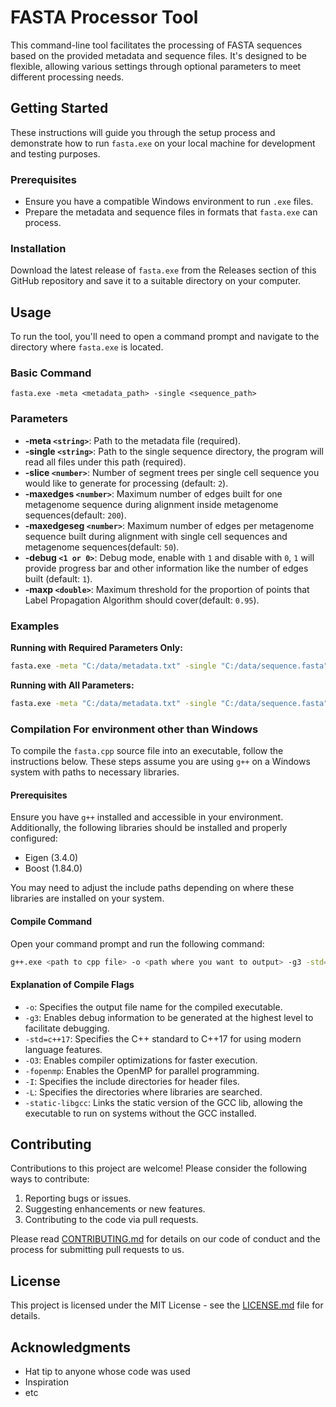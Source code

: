 
# FASTA Processor Tool

This command-line tool facilitates the processing of FASTA sequences based on the provided metadata and sequence files. It's designed to be flexible, allowing various settings through optional parameters to meet different processing needs.

## Getting Started

These instructions will guide you through the setup process and demonstrate how to run `fasta.exe` on your local machine for development and testing purposes.

### Prerequisites

- Ensure you have a compatible Windows environment to run `.exe` files.
- Prepare the metadata and sequence files in formats that `fasta.exe` can process.

### Installation

Download the latest release of `fasta.exe` from the Releases section of this GitHub repository and save it to a suitable directory on your computer.

## Usage

To run the tool, you'll need to open a command prompt and navigate to the directory where `fasta.exe` is located.

### Basic Command

```
fasta.exe -meta <metadata_path> -single <sequence_path>
```

### Parameters

- **-meta `<string>`**: Path to the metadata file (required).
- **-single `<string>`**: Path to the single sequence directory, the program will read all files under this path (required).
- **-slice `<number>`**: Number of segment trees per single cell sequence you would like to generate for processing (default: `2`).
- **-maxedges `<number>`**: Maximum number of edges built for one metagenome sequence during alignment inside metagenome sequences(default: `200`).
- **-maxedgeseg `<number>`**: Maximum number of edges per metagenome sequence built during alignment with single cell sequences and metagenome sequences(default: `50`).
- **-debug `<1 or 0>`**: Debug mode, enable with `1` and disable with `0`, `1` will provide progress bar and other information like the number of edges built (default: `1`).
- **-maxp `<double>`**: Maximum threshold for the proportion of points that Label Propagation Algorithm should cover(default: `0.95`).

### Examples

**Running with Required Parameters Only:**

```bash
fasta.exe -meta "C:/data/metadata.txt" -single "C:/data/sequence.fasta"
```

**Running with All Parameters:**

```bash
fasta.exe -meta "C:/data/metadata.txt" -single "C:/data/sequence.fasta" -slice 3 -maxedges 250 -maxedgeseg 75 -debug 1 -maxp 0.92
```

### Compilation For environment other than Windows

To compile the `fasta.cpp` source file into an executable, follow the instructions below. These steps assume you are using `g++` on a Windows system with paths to necessary libraries.

#### Prerequisites

Ensure you have `g++` installed and accessible in your environment. Additionally, the following libraries should be installed and properly configured:
- Eigen (3.4.0)
- Boost (1.84.0)

You may need to adjust the include paths depending on where these libraries are installed on your system.

#### Compile Command

Open your command prompt and run the following command:

```bash
g++.exe <path to cpp file> -o <path where you want to output> -g3 -std=c++17 -O3 -fopenmp -I"PATH_TO\MinGW64\include" -I"PATH_TO\eigen-3.4.0\eigen-3.4.0" -I"PATH_TO\boost_1_84_0\boost_1_84_0" -L"PATH_TO\MinGW64\lib" -static-libgcc -g3
```

#### Explanation of Compile Flags

- `-o`: Specifies the output file name for the compiled executable.
- `-g3`: Enables debug information to be generated at the highest level to facilitate debugging.
- `-std=c++17`: Specifies the C++ standard to C++17 for using modern language features.
- `-O3`: Enables compiler optimizations for faster execution.
- `-fopenmp`: Enables the OpenMP for parallel programming.
- `-I`: Specifies the include directories for header files.
- `-L`: Specifies the directories where libraries are searched.
- `-static-libgcc`: Links the static version of the GCC lib, allowing the executable to run on systems without the GCC installed.

## Contributing

Contributions to this project are welcome! Please consider the following ways to contribute:

1. Reporting bugs or issues.
2. Suggesting enhancements or new features.
3. Contributing to the code via pull requests.

Please read [CONTRIBUTING.md](CONTRIBUTING.md) for details on our code of conduct and the process for submitting pull requests to us.

## License

This project is licensed under the MIT License - see the [LICENSE.md](LICENSE.md) file for details.

## Acknowledgments

- Hat tip to anyone whose code was used
- Inspiration
- etc
